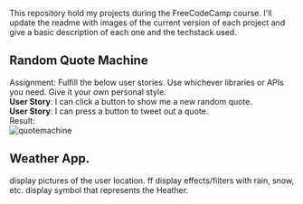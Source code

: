 This repository hold my projects during the FreeCodeCamp course.
I'll update the readme with images of the current version of each project and give a basic description of each one and the techstack used.

## Random Quote Machine  
Assignment: Fulfill the below user stories. Use whichever libraries or APIs you need. Give it your own personal style.  
**User Story**: I can click a button to show me a new random quote.  
**User Story**: I can press a button to tweet out a quote.  
Result:  
![quotemachine](https://user-images.githubusercontent.com/6067175/40034425-4567f610-57d3-11e8-96b0-35119fa91c03.png)

## Weather App.  
display pictures of the user location.  ff
display effects/filters with rain, snow, etc.
display symbol that represents the Heather.
